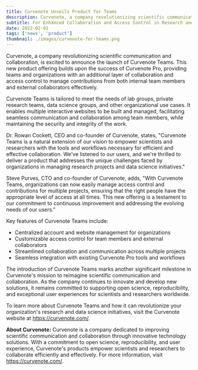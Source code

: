 ```yaml
---
title: Curvenote Unveils Product for Teams
description: Curvenote, a company revolutionizing scientific communication and collaboration, is excited to announce the launch of Curvenote Teams. This new product offering builds upon the success of Curvenote Pro, providing teams and organizations with an additional layer of collaboration.
subtitle: For Enhanced Collaboration and Access Control in Research and Data Science
date: 2022-02-01
tags: ['news', 'product']
thumbnail: ./images/curvenote-for-teams.png
---
```


Curvenote, a company revolutionizing scientific communication and collaboration, is excited to announce the launch of Curvenote Teams. This new product offering builds upon the success of Curvenote Pro, providing teams and organizations with an additional layer of collaboration and access control to manage contributions from both internal team members and external collaborators effectively.

Curvenote Teams is tailored to meet the needs of lab groups, private research teams, data science groups, and other organizational use cases. It enables multiple interactive websites to be built and managed, facilitating seamless communication and collaboration among team members, while maintaining the security and integrity of the work.

Dr. Rowan Cockett, CEO and co-founder of Curvenote, states, "Curvenote Teams is a natural extension of our vision to empower scientists and researchers with the tools and workflows necessary for efficient and effective collaboration. We've listened to our users, and we're thrilled to deliver a product that addresses the unique challenges faced by organizations in managing research projects and data science initiatives."

Steve Purves, CTO and co-founder of Curvenote, adds, "With Curvenote Teams, organizations can now easily manage access control and contributions for multiple projects, ensuring that the right people have the appropriate level of access at all times. This new offering is a testament to our commitment to continuous improvement and addressing the evolving needs of our users."

Key features of Curvenote Teams include:

- Centralized account and website management for organizations
- Customizable access control for team members and external collaborators
- Streamlined collaboration and communication across multiple projects
- Seamless integration with existing Curvenote Pro tools and workflows

The introduction of Curvenote Teams marks another significant milestone in Curvenote's mission to reimagine scientific communication and collaboration. As the company continues to innovate and develop new solutions, it remains committed to supporting open science, reproducibility, and exceptional user experiences for scientists and researchers worldwide.

To learn more about Curvenote Teams and how it can revolutionize your organization's research and data science initiatives, visit the Curvenote website at <https://curvenote.com/>.

**About Curvenote:** Curvenote is a company dedicated to improving scientific communication and collaboration through innovative technology solutions. With a commitment to open science, reproducibility, and user experience, Curvenote's products empower scientists and researchers to collaborate efficiently and effectively. For more information, visit <https://curvenote.com/>.
